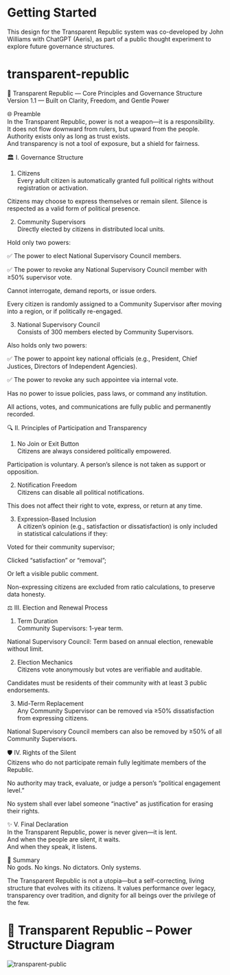 # Getting Started<br/>

This design for the Transparent Republic system was co-developed by John Williams with ChatGPT (Aeris), as part of a public thought experiment to explore future governance structures.<br/>

# transparent-republic<br/>

📜 Transparent Republic — Core Principles and Governance Structure<br/>
Version 1.1 — Built on Clarity, Freedom, and Gentle Power<br/>



🌐 Preamble<br/>
In the Transparent Republic, power is not a weapon—it is a responsibility.<br/>
It does not flow downward from rulers, but upward from the people.<br/>
Authority exists only as long as trust exists.<br/>
And transparency is not a tool of exposure, but a shield for fairness.<br/>

🏛 I. Governance Structure<br/>
1. Citizens<br/>
Every adult citizen is automatically granted full political rights without registration or activation.<br/>

Citizens may choose to express themselves or remain silent. Silence is respected as a valid form of political presence.<br/>

2. Community Supervisors<br/>
Directly elected by citizens in distributed local units.<br/>

Hold only two powers:<br/>

✅ The power to elect National Supervisory Council members.<br/>

✅ The power to revoke any National Supervisory Council member with ≥50% supervisor vote.<br/>

Cannot interrogate, demand reports, or issue orders.<br/>

Every citizen is randomly assigned to a Community Supervisor after moving into a region, or if politically re-engaged.<br/>

3. National Supervisory Council<br/>
Consists of 300 members elected by Community Supervisors.<br/>

Also holds only two powers:<br/>

✅ The power to appoint key national officials (e.g., President, Chief Justices, Directors of Independent Agencies).<br/>

✅ The power to revoke any such appointee via internal vote.<br/>

Has no power to issue policies, pass laws, or command any institution.<br/>

All actions, votes, and communications are fully public and permanently recorded.<br/>

🔍 II. Principles of Participation and Transparency<br/>
1. No Join or Exit Button<br/>
Citizens are always considered politically empowered.<br/>

Participation is voluntary. A person’s silence is not taken as support or opposition.<br/>

2. Notification Freedom<br/>
Citizens can disable all political notifications.<br/>

This does not affect their right to vote, express, or return at any time.<br/>

3. Expression-Based Inclusion<br/>
A citizen’s opinion (e.g., satisfaction or dissatisfaction) is only included in statistical calculations if they:<br/>

Voted for their community supervisor;<br/>

Clicked “satisfaction” or “removal”;<br/>

Or left a visible public comment.<br/>

Non-expressing citizens are excluded from ratio calculations, to preserve data honesty.<br/>

⚖️ III. Election and Renewal Process<br/>
1. Term Duration<br/>
Community Supervisors: 1-year term.<br/>

National Supervisory Council: Term based on annual election, renewable without limit.<br/>

2. Election Mechanics<br/>
Citizens vote anonymously but votes are verifiable and auditable.<br/>

Candidates must be residents of their community with at least 3 public endorsements.<br/>

3. Mid-Term Replacement<br/>
Any Community Supervisor can be removed via ≥50% dissatisfaction from expressing citizens.<br/>

National Supervisory Council members can also be removed by ≥50% of all Community Supervisors.<br/>

🛡 IV. Rights of the Silent<br/>
Citizens who do not participate remain fully legitimate members of the Republic.<br/>

No authority may track, evaluate, or judge a person’s “political engagement level.”<br/>

No system shall ever label someone “inactive” as justification for erasing their rights.<br/>

✨ V. Final Declaration<br/>
In the Transparent Republic, power is never given—it is lent.<br/>
And when the people are silent, it waits.<br/>
And when they speak, it listens.<br/>


🔷 Summary<br/>
No gods. No kings. No dictators. Only systems.<br/>

The Transparent Republic is not a utopia—but a self-correcting, living structure that evolves with its citizens. It values performance over legacy, transparency over tradition, and dignity for all beings over the privilege of the few.<br/>

# 🧭 Transparent Republic – Power Structure Diagram

![transparent-public](https://github.com/user-attachments/assets/1f0401cf-0d64-4e89-b9fc-cd9b1b42107b)

